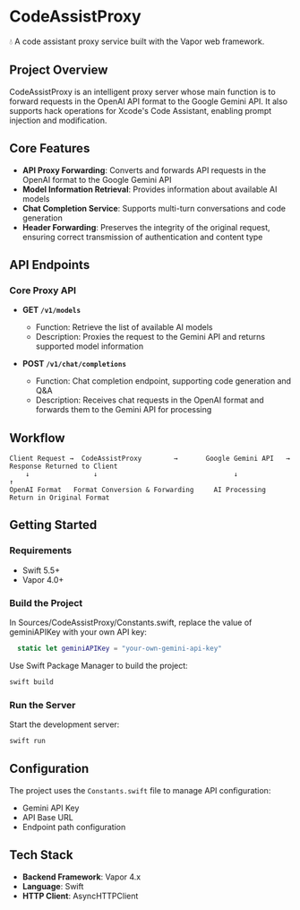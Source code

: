# CodeAssistProxy

💧 A code assistant proxy service built with the Vapor web framework.

## Project Overview

CodeAssistProxy is an intelligent proxy server whose main function is to forward requests in the OpenAI API format to the Google Gemini API. It also supports hack operations for Xcode's Code Assistant, enabling prompt injection and modification.

## Core Features

- **API Proxy Forwarding**: Converts and forwards API requests in the OpenAI format to the Google Gemini API
- **Model Information Retrieval**: Provides information about available AI models
- **Chat Completion Service**: Supports multi-turn conversations and code generation
- **Header Forwarding**: Preserves the integrity of the original request, ensuring correct transmission of authentication and content type

## API Endpoints

### Core Proxy API

- **GET `/v1/models`**
  - Function: Retrieve the list of available AI models
  - Description: Proxies the request to the Gemini API and returns supported model information

- **POST `/v1/chat/completions`**
  - Function: Chat completion endpoint, supporting code generation and Q&A
  - Description: Receives chat requests in the OpenAI format and forwards them to the Gemini API for processing

## Workflow

```
Client Request →  CodeAssistProxy        →       Google Gemini API   →   Response Returned to Client
    ↓                ↓                                  ↓                          ↑
OpenAI Format   Format Conversion & Forwarding     AI Processing         Return in Original Format
```

## Getting Started

### Requirements
- Swift 5.5+
- Vapor 4.0+

### Build the Project

In Sources/CodeAssistProxy/Constants.swift, replace the value of geminiAPIKey with your own API key:

```swift
  static let geminiAPIKey = "your-own-gemini-api-key"
```

Use Swift Package Manager to build the project:
```bash
swift build
```

### Run the Server
Start the development server:
```bash
swift run
```

## Configuration

The project uses the `Constants.swift` file to manage API configuration:
- Gemini API Key
- API Base URL
- Endpoint path configuration

## Tech Stack

- **Backend Framework**: Vapor 4.x
- **Language**: Swift
- **HTTP Client**: AsyncHTTPClient